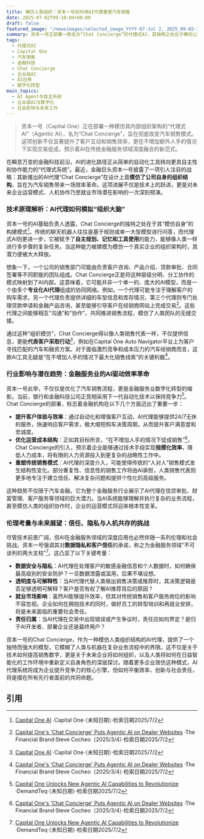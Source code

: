 ```yaml
---
title: 模仿人类组织：资本一号如何用AI代理重塑汽车销售
date: 2025-07-02T09:10:04+08:00
draft: false
featured_image: "/newsimages/selected_image_YYYY-07-Jul 2, 2025_09-02-33-774.jpg"
summary: 资本一号正部署一款名为“Chat Concierge”的代理式AI，其独特之处在于模仿公司内部组织架构，旨在提升汽车销售效率并增强客户体验。这项创新通过AI代理的自主规划和协作能力，在不增加人手的前提下促成交易，预示着金融服务行业AI驱动效率的新范式，同时也引发了对数据隐私、就业影响及伦理治理的深思。
tags: 
  - 代理式AI
  - Capital One
  - 汽车销售
  - 金融科技
  - Chat Concierge
  - 企业级AI
  - AI应用
  - 数字化转型
main_topics: 
  - AI Agent与自主系统
  - 企业级AI与数字化
  - 社会影响与未来工作
---
```


> 资本一号（Capital One）正在部署一种模仿其内部组织架构的“代理式AI”（Agentic AI），名为“Chat Concierge”，旨在彻底改变汽车销售模式。这项创新不仅显著提升了客户互动和销售效率，更在不增加额外人手的情况下实现交易促成，预示着AI在传统金融服务领域深度融合的新范式。

在瞬息万变的金融科技前沿，AI的进化路径正从简单的自动化工具转向更具自主性和协作能力的“代理式系统”。最近，金融巨头资本一号披露了一项引人注目的战略：其新推出的AI代理“Chat Concierge”在设计上竟**模仿了公司自身的组织结构**，旨在为汽车销售带来一场效率革命。这项进展不仅是技术上的跃进，更是对未来企业运营模式、人机协作乃至就业市场潜在影响的一次深刻预演。

### 技术原理解析：AI代理如何模拟“组织大脑”

资本一号的AI基础负责人透露，Chat Concierge的独特之处在于其“模仿自身”的构建模式[^1]。传统的聊天机器人往往是基于规则或单一大型模型进行问答，而代理式AI则更进一步，它被赋予了**自主规划、记忆和工具使用**的能力，能够像人类一样进行多步骤的复杂任务。当这种能力被建模为模仿一个真实企业的组织架构时，其潜力便被大大释放。

想象一下，一个公司的销售部门可能由负责客户咨询、产品介绍、贷款审批、合同签署等不同职能的团队组成。Chat Concierge正是将这种层级分明、分工协作的模式映射到了AI内部。这意味着，它可能并非一个单一的、庞大的AI模型，而是一个由多个**专业化AI代理**组成的协同网络。例如，一个代理可能专注于理解客户的购车需求，另一个代理负责提供详细的车型信息和库存情况，第三个代理则专门处理贷款申请和金融产品咨询，甚至能够引导客户在经销商网站上完成交易[^2]。这些代理之间能够相互“沟通”和“协作”，共同推进销售流程，模仿了人类团队的无缝交接。

通过这种“组织模仿”，Chat Concierge得以像人类销售代表一样，不仅提供信息，更能**代表客户采取行动**[^1]，例如在Capital One Auto Navigator平台上为客户寻找匹配的汽车和融资方案。对于面临激烈竞争和成本压力的汽车经销商而言，这款AI工具无疑是“在不增加人手的情况下最大化销售线索”的关键利器[^2]。

### 行业影响与潜在趋势：金融服务业的AI驱动效率革命

资本一号此举，不仅仅是优化了汽车销售流程，更是金融服务业数字化转型的缩影。当前，银行和金融科技公司正竞相采用下一代自动化技术以保持竞争力[^4]。Chat Concierge的部署，标志着金融机构在以下几个方面迈出了重要一步：

*   **提升客户体验与效率**：通过自动化和增强客户互动，AI代理能够提供24/7无休的服务，快速响应客户需求，极大缩短购车决策周期，从而提升客户满意度和忠诚度。
*   **优化运营成本结构**：正如其目标所言，“在不增加人手的情况下促成销售”[^2]，Chat Concierge的引入，预示着企业能够通过技术手段实现**规模化效率**，降低人力成本，将有限的人力资源投入到更复杂的战略性工作中。
*   **重塑传统销售模式**：AI代理的深度介入，可能使得传统的“人对人”销售模式发生结构性变化。部分重复性、信息性的销售工作将由AI承担，人类销售代表则更多地专注于建立信任、解决复杂问题和提供个性化的高级服务。

这种趋势不仅限于汽车金融，它为整个金融服务行业展示了AI代理在信贷审批、财富管理、客户服务等领域的巨大潜力。当AI系统能够理解并执行复杂的业务流程，甚至模仿人类的组织协作时，企业的运营模式将迎来根本性变革。

### 伦理考量与未来展望：信任、隐私与人机共存的挑战

尽管技术前景广阔，但AI在金融服务领域的深度应用也必然伴随一系列伦理和社会挑战。资本一号强调其对**数据隐私和客户信任**的承诺，称之为金融服务领域“不可谈判的两大支柱”[^4]。这凸显了以下关键考量：

*   **数据安全与隐私**：AI代理在处理客户的敏感金融信息和个人数据时，如何确保最高级别的安全防护？一旦数据泄露或滥用，后果不堪设想。
*   **透明度与可解释性**：当AI代理代替人类做出销售决策或推荐时，其决策逻辑是否足够透明可解释？客户是否有权了解AI推荐背后的原因？
*   **就业市场影响**：虽然AI能够提升效率，但其对传统销售和客户服务岗位的影响不容忽视。企业如何在拥抱技术的同时，做好员工的转型培训和再就业安排，将是未来面临的重要社会责任。
*   **责任归属**：当AI代理在交易中出现错误或产生争议时，责任应如何界定？是归于AI开发者、部署企业还是最终用户？

资本一号的Chat Concierge，作为一种模仿人类组织结构的AI代理，提供了一个独特而强大的模型，它模糊了人类与机器在复杂业务流程中的界限。这不仅是关于技术如何提高销售数字，更是关于未来企业将如何组织，以及人类将如何在日益智能化的工作环境中重新定义自身角色的深层探讨。随着更多企业效仿这种模式，AI代理系统将成为企业提升竞争力的核心引擎，但如何平衡效率、创新与社会责任，将是摆在所有先行者面前的共同命题。

## 引用

[^1]: [Capital One AI](https://www.capitalone.com/tech/ai/) ·Capital One·（未知日期）·检索日期2025/7/2
[^2]: [Capital One's 'Chat Concierge' Puts Agentic AI on Dealer Websites](https://thefinancialbrand.com/news/banking-products/capital-ones-chat-concierge-puts-agentic-ai-on-car-dealers-websites-187128) ·The Financial Brand·Steve Cocheo（2025/3/4）·检索日期2025/7/2
[^3]: [Capital One's new AI agent will help you buy your next car](https://www.fastcompany.com/91270070/capital-one-car-buying) ·Fast Company·（未知日期）·检索日期2025/7/2
[^4]: [Capital One Unlocks New Agentic AI Capabilities to Revolutionize](https://demandteq.com/capital-one-unlocks-new-agentic-ai-capabilities-to-revolutionize-financial-services/) ·DemandTeq·（未知日期）·检索日期2025/7/2
[^5]: [Capital One's AI Revolution: Model as a Service for Real-Tim](https://www.linkedin.com/pulse/capital-ones-case-study-mohammad-movahedi-77iuc) ·LinkedIn·Mohammad Movahedi（未知日期）·检索日期2025/7/2

